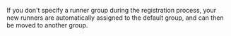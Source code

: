 If you don't specify a runner group during the registration process, your new runners are automatically assigned to the default group, and can then be moved to another group.
